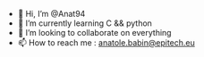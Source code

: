 - 👋 Hi, I’m @Anat94
- 🌱 I’m currently learning C && python
- 💞️ I’m looking to collaborate on everything
- 📫 How to reach me : anatole.babin@epitech.eu

<!---
Anat94/Anat94 is a ✨ special ✨ repository because its `README.md` (this file) appears on your GitHub profile.
You can click the Preview link to take a look at your changes.
--->
